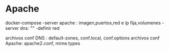 # Apache
docker-compose
    -server apache : imagen,puertos,red e ip fija,volumenes
    -server dns: ""
    -definir red

archivos conf DNS : default-zones, conf.local, conf.options
archivos conf Apache: apache2.conf, mime.types
